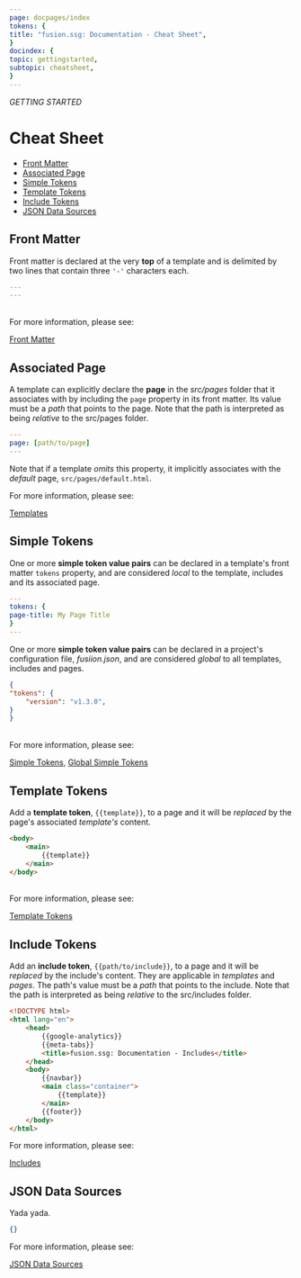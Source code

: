 ```yaml
---
page: docpages/index
tokens: {
title: "fusion.ssg: Documentation - Cheat Sheet",
}
docindex: {
topic: gettingstarted,
subtopic: cheatsheet,
}
---
```


<em>GETTING STARTED</em>

# Cheat Sheet

- [Front Matter](#front-matter)
- [Associated Page](#associated-page)
- [Simple Tokens](#simple-tokens)
- [Template Tokens](#template-tokens)
- [Include Tokens](#include-tokens)
- [JSON Data Sources](#json-data-sources)

<article>
<hgroup>

## Front Matter
Front matter is declared at the very __top__ of a template and is delimited by two lines that contain three `'-'` characters each.

</hgroup>

```yaml
---
---
```
<br>
<hgroup>
For more information, please see:

<a href="{baseURL}/docs/{majversion}/htmldocuments/frontmatter#front-matter">Front Matter</a>
</hgroup>
</article>

<article>
<hgroup>

## Associated Page

A template can explicitly declare the __page__ in the _src/pages_ folder that it associates with by including the `page` property in its front matter. Its value must be a _path_ that points to the page. Note that the path is interpreted as being _relative_ to the src/pages folder.

</hgroup>

```yaml
---
page: [path/to/page]
--- 
```

Note that if a template _omits_ this property, it implicitly associates with the _default_ page, `src/pages/default.html`.

<hgroup>
For more information, please see:

<a href="{baseURL}/docs/{majversion}/htmldocuments/templates">Templates</a>
</hgroup>
</article>

<article>
<hgroup>

## Simple Tokens

One or more __simple token value pairs__ can be declared in a template's front matter `tokens` property, and are considered _local_ to the template, includes and its associated page.
</hgroup>

```yaml
---
tokens: {
page-title: My Page Title
}
--- 
```

One or more __simple token value pairs__ can be declared in a project's configuration file, _fusiion.json_, and are considered _global_ to all templates, includes and pages.

```json
{
"tokens": {
    "version": "v1.3.0",
}
}
```
<br>
<hgroup>
For more information, please see:

<a href="{baseURL}/docs/{majversion}/htmldocuments/tokens#simple-tokens">Simple Tokens</a>, <a href="{baseURL}/docs/{majversion}/configuration/fusionssg-configuration#tokens">Global Simple Tokens</a>
</hgroup>
</article>

<article>
<hgroup>

## Template Tokens

Add a __template token__, `{{template}}`, to a page and it will be _replaced_ by the page's associated _template's_ content.
</hgroup>

```html
<body>
    <main>
        {{template}}
    </main>
</body>
```
<br>
<hgroup>
For more information, please see:

<a href="{baseURL}/docs/{majversion}/htmldocuments/tokens#template-tokens">Template Tokens</a>
</hgroup>
</article>

<article>
<hgroup>

## Include Tokens

Add an __include token__, `{{path/to/include}}`, to a page and it will be _replaced_ by the include's content. They are applicable in _templates_ and _pages_. The path's value must be a _path_ that points to the include. Note that the path is interpreted as being _relative_ to the src/includes folder.

```html
<!DOCTYPE html>
<html lang="en">
    <head>
        {{google-analytics}}
        {{meta-tabs}}
        <title>fusion.ssg: Documentation - Includes</title>
    </head>
    <body>
        {{navbar}}
        <main class="container">
            {{template}}
        </main>
        {{footer}}
    </body>
</html>
```
</hgroup>
<hgroup>
For more information, please see:

<a href="{baseURL}/docs/v1/htmldocuments/includes">Includes</a>
</hgroup>
</article>

<article>
<hgroup>

## JSON Data Sources

Yada yada.

```json
{}
```
</hgroup>
<hgroup>
For more information, please see:

<a href="{baseURL}/docs/v1/htmldocuments/jsondatasources">JSON Data Sources</a>
</hgroup>
</article>
